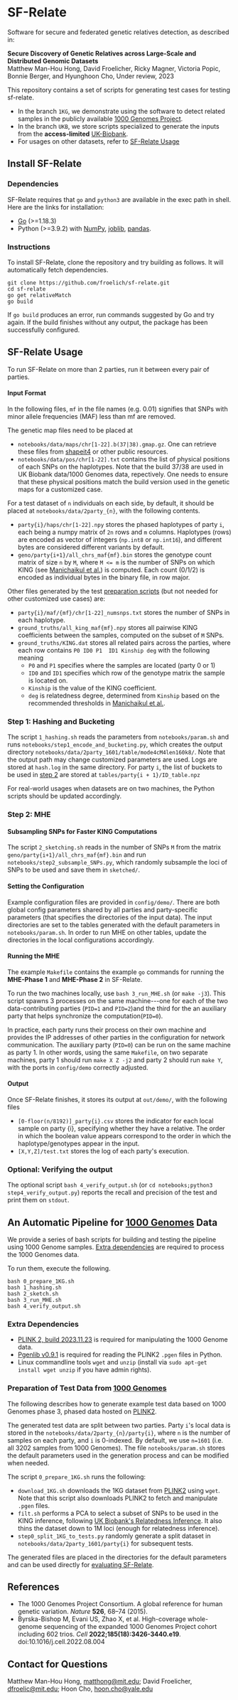 # SF-Relate

Software for secure and federated genetic relatives detection, as described in:

**Secure Discovery of Genetic Relatives across Large-Scale and Distributed Genomic Datasets**\
Matthew Man-Hou Hong, David Froelicher, Ricky Magner, Victoria Popic, Bonnie Berger, and Hyunghoon Cho,
Under review, 2023

This repository contains a set of scripts for generating test cases for testing sf-relate.
- In the branch `1KG`, we demonstrate using the software to detect related samples in the publicly available [1000 Genomes Project](https://pubmed.ncbi.nlm.nih.gov/36055201/).
- In the branch `UKB`, we store scripts specialized to generate the inputs from the __access-limited__ [UK-Biobank](https://www.ukbiobank.ac.uk/).
- For usages on other datasets, refer to [SF-Relate Usage](#sf-relate-usage)

## Install SF-Relate

### Dependencies

SF-Relate requires that `go` and `python3` are available in the exec path in shell. Here are the links for installation:

- [Go](https://go.dev/doc/install) (>=1.18.3)
- Python (>=3.9.2) with [NumPy](https://numpy.org/install/), [joblib](https://joblib.readthedocs.io/en/stable/), [pandas](https://pandas.pydata.org/).

### Instructions
To install SF-Relate, clone the repository and try building as follows. It will automatically fetch dependencies.
```
git clone https://github.com/froelich/sf-relate.git
cd sf-relate
go get relativeMatch
go build
```

If `go build` produces an error, run commands suggested by Go and try again. If the build
finishes without any output, the package has been successfully configured.


## SF-Relate Usage
To run SF-Relate on more than 2 parties, run it between every pair of parties.

#### Input Format
In the following files, `mf` in the file names (e.g. 0.01) signifies that SNPs with minor allele frequencies (MAF) less than mf are removed.

The genetic map files need to be placed at
- `notebooks/data/maps/chr[1-22].b(37|38).gmap.gz`. One can retrieve these files from [shapeit4](https://github.com/odelaneau/shapeit4/tree/master/maps) or other public resources.
- `notebooks/data/pos/chr[1-22].txt` contains the list of physical positions of each SNPs on the haplotypes.
Note that the build 37/38 are used in UK Biobank data/1000 Genomes data, repectively. One needs to ensure that these physical positions match the build version used in the genetic maps for a customized case.

For a test dataset of `n` individuals on each side, by default, it should be placed at `notebooks/data/2party_{n}`, with the following contents.
- `party{i}/haps/chr[1-22].npy` stores the phased haplotypes of party `i`, each being a numpy matrix of `2n` rows and `m` columns. 
Haplotypes (rows) are encoded as vector of integers (`np.int8` or `np.int16`), and different bytes are considered different variants by default.
- `geno/party{i+1}/all_chrs_maf{mf}.bin` stores the genotype count matrix of size `n` by `M`, where `M <= m` is the number of SNPs on which KING (see [Manichaikul et al.](https://www.ncbi.nlm.nih.gov/pmc/articles/PMC3025716/)) is computed. Each count (0/1/2) is encoded as individual bytes in the binary file, in row major. 

Other files generated by the test [preparation scripts](#test-case-preparation-detail) (but not needed for other customized use cases) are:
- `party{i}/maf/{mf}/chr[1-22]_numsnps.txt` stores the number of SNPs in each haplotype.
- `ground_truths/all_king_maf{mf}.npy` stores all pairwise KING coefficients between the samples, computed on the subset of `M` SNPs.
- `ground_truths/KING.dat` stores all related pairs across the parties, where each row contains `P0	ID0	P1	ID1	Kinship	deg` with the following meaning
    - `P0` and `P1` specifies where the samples are located (party 0 or 1)
    - `ID0` and `ID1` specifies which row of the genotype matrix the sample is located on.
    - `Kinship` is the value of the KING coefficient.
    - `deg` is relatedness degree, determined from `Kinship` based on the recommended thresholds in [Manichaikul et al.](https://www.ncbi.nlm.nih.gov/pmc/articles/PMC3025716/).

### Step 1: Hashing and Bucketing
The script `1_hashing.sh` reads the parameters from `notebooks/param.sh` and runs `notebooks/step1_encode_and_bucketing.py`, which creates the output directory `notebooks/data/2party_1601/table/mode4cM4len160k8/`.
Note that the output path may change customized parameters are used.
Logs are stored at `hash.log` in the same directory.
For party `i`, the list of buckets to be used in [step 2](#step-2-mhe) are stored at `tables/party{i + 1}/ID_table.npz`

For real-world usages when datasets are on two machines, the Python scripts should be updated accordingly.


### Step 2: MHE
#### Subsampling SNPs for Faster KING Computations
The script `2_sketching.sh` reads in the number of SNPs `M` from the matrix `geno/party{i+1}/all_chrs_maf{mf}.bin` and run `notebooks/step2_subsample_SNPs.py`, which randomly subsample the loci of SNPs to be used and save them in `sketched/`.

#### Setting the Configuration
Example configuration files are provided in `config/demo/`. 
There are both global config parameters shared by all parties and party-specific parameters (that specifies the directories of the input data).
The input directories are set to the tables generated with the default parameters in `notebooks/param.sh`.
In order to run MHE on other tables, update the directories in the local configurations accordingly.

#### Running the MHE 
The example `Makefile` contains the example `go` commands for running the __MHE-Phase 1__ and __MHE-Phase 2__ in SF-Relate.

To run the two machines locally, use `bash 3_run_MHE.sh` (or `make -j3`).  This script spawns 3 processes on the same machine---one for each of the two data-contributing parties (`PID=1` and `PID=2`)and the third for the an auxiliary party that helps synchronize the computation(`PID=0`). 

In practice, each party runs their process on their own machine and provides the IP addresses of other parties in the configuration for network communication. The auxiliary party (`PID=0`) can be run on the same machine as party 1. In other words, using the same `Makefile`, on two separate machines, party 1 should run `make X Z -j2` and party 2 should run `make Y`, with the ports in `config/demo` correctly adjusted.

#### Output
Once SF-Relate finishes, it stores its output at `out/demo/`, with the following files
- `[0-floor(n/8192)]_party{i}.csv` stores the indicator for each local sample on party {i}, specifying whether they have a relative. The order in which the boolean value appears correspond to the order in which the haplotype/genotypes appear in the input.
- `[X,Y,Z]/test.txt` stores the log of each party's execution.

### Optional: Verifying the output
The optional script `bash 4_verify_output.sh` (or `cd notebooks;python3 step4_verify_output.py`) reports the recall and precision of the test and print them on `stdout`.

## An Automatic Pipeline for [1000 Genomes](https://pubmed.ncbi.nlm.nih.gov/36055201/) Data
We provide a series of bash scripts for building and testing the pipeline using 1000 Genome samples. [Extra dependencies](#extra-dependencies) are required to process the 1000 Genomes data.

To run them, execute the following.
```
bash 0_prepare_1KG.sh
bash 1_hashing.sh
bash 2_sketch.sh
bash 3_run_MHE.sh
bash 4_verify_output.sh
```

### Extra Dependencies 
- [PLINK 2, build 2023.11.23](https://www.cog-genomics.org/plink/2.0/) is required for manipulating the 1000 Genome data.
- [Pgenlib v0.9.1](https://pypi.org/project/Pgenlib/) is required for reading the PLINK2 `.pgen` files in Python.
- Linux commandline tools `wget` and `unzip` (install via `sudo apt-get install wget unzip` if you have admin rights).

### Preparation of Test Data from [1000 Genomes](https://pubmed.ncbi.nlm.nih.gov/36055201/)
The following describes how to generate example test data based on 1000 Genomes phase 3, phased data hosted on [PLINK2](https://www.cog-genomics.org/plink/2.0/resources#phase3_1kg).

The generated test data are split between two parties. Party `i`'s local data is stored in the `notebooks/data/2party_{n}/party{i}`, where `n` is the number of samples on each party, and `i` is 0-indexed. By default, we use `n=1601` (i.e. all 3202 samples from 1000 Genomes). The file `notebooks/param.sh` stores the default parameters used in the generation process and can be modified when needed.

The script `0_prepare_1KG.sh` runs the following:
- `download_1KG.sh` downloads the 1KG dataset from [PLINK2](https://www.cog-genomics.org/plink/2.0/resources#phase3_1kg) using `wget`.
Note that this script also downloads PLINK2 to fetch and manipulate `.pgen` files.
- `filt.sh` performs a PCA to select a subset of SNPs to be used in the KING inference, following [UK Biobank's Relatedness Inference](https://www.ncbi.nlm.nih.gov/pmc/articles/PMC4380465/). It also thins the dataset down to 1M loci (enough for relatedness inference).
- `step0_split_1KG_to_tests.py` randomly generate a split dataset in `notebooks/data/2party_1601/party{i}` for subsequent tests.

The generated files are placed in the directories for the default parameters and can be used directly for [evaluating SF-Relate](#sf-relate-usage).

## References
- The 1000 Genomes Project Consortium. A global reference for human genetic variation. _Nature_ __526__, 68–74 (2015).
- Byrska-Bishop M, Evani US, Zhao X, et al. High-coverage whole-genome sequencing of the expanded 1000 Genomes Project cohort including 602 trios. _Cell_ __2022;185(18):3426-3440.e19__. doi:10.1016/j.cell.2022.08.004

## Contact for Questions
Matthew Man-Hou Hong, matthong@mit.edu; 
David Froelicher, dfroelic@mit.edu; 
Hoon Cho, hoon.cho@yale.edu

